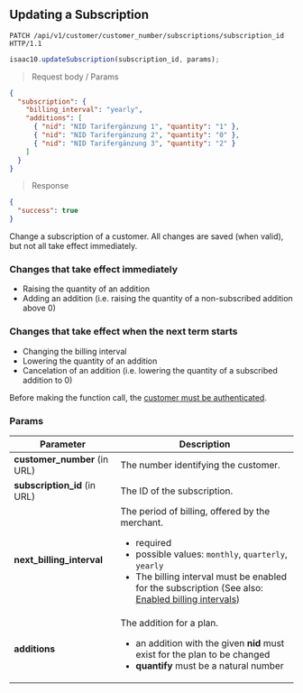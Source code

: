 ## Updating a Subscription

```http
PATCH /api/v1/customer/customer_number/subscriptions/subscription_id HTTP/1.1
```

```javascript
isaac10.updateSubscription(subscription_id, params);
```

> Request body / Params

```json
{
  "subscription": {
    "billing_interval": "yearly",
    "additions": [
      { "nid": "NID Tarifergänzung 1", "quantity": "1" },
      { "nid": "NID Tarifergänzung 2", "quantity": "0" },
      { "nid": "NID Tarifergänzung 3", "quantity": "2" }
    ]
  }
}
```

> Response

```json
{
  "success": true
}
```

Change a subscription of a customer. All changes are saved (when valid), but not all take effect immediately.

### Changes that take effect immediately

-   Raising the quantity of an addition
-   Adding an addition (i.e. raising the quantity of a non-subscribed addition above 0)

### Changes that take effect when the next term starts

-   Changing the billing interval
-   Lowering the quantity of an addition
-   Cancelation of an addition (i.e. lowering the quantity of a subscribed addition to 0)

<aside class="success">
Before making the function call, the <a href="#customer-authentication">customer must be authenticated</a>.
</aside>

### Params

Parameter | Description
----------|-------------
**customer_number** (in URL) | The number identifying the customer.
**subscription_id** (in URL) | The ID of the subscription.
**next_billing_interval** | The period of billing, offered by the merchant. <ul><li>required</li><li>possible values: `monthly`, `quarterly`, `yearly`</li><li>The billing interval must be enabled for the subscription (See also: [Enabled billing intervals](#enabled-billing-intervals))</li></ul>
**additions** | The addition for a plan. <ul> <div style="text-align: left;"> <li> an addition with the given **nid** must exist for the plan to be changed </li><li> **quantify** must be a natural number </li></ul>
